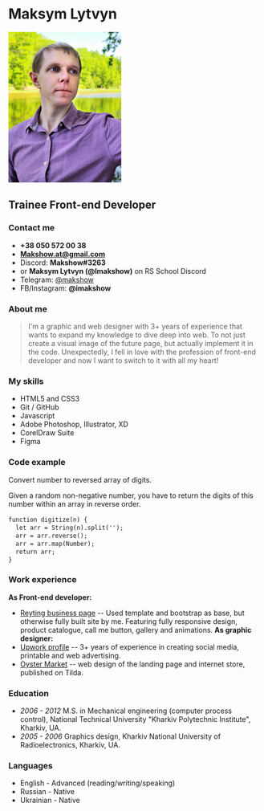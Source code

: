 # Maksym Lytvyn 

![My photo](/img/MaksymLytvyn_sm.jpg)

## Trainee Front-end Developer

### Contact me

* **+38 050 572 00 38**
* **Makshow.at@gmail.com**
* Discord: **Makshow#3263** 
* or **Maksym Lytvyn (@lmakshow)** on RS School Discord
* Telegram: [@makshow](t.me/makshow)
* FB/Instagram: **@imakshow**

### About me

> I'm a graphic and web designer with 3+ years of experience that wants to expand my knowledge to dive deep into web. To not just create a visual image of the future page, but actually implement it in the code. 
> Unexpectedly, I fell in love with the profession of front-end developer and now I want to switch to it with all my heart!

### My skills
* HTML5 and CSS3
* Git / GitHub
* Javascript
* Adobe Photoshop, Illustrator, XD
* CorelDraw Suite
* Figma

### Code example
Convert number to reversed array of digits.

Given a random non-negative number, you have to return the digits of this number within an array in reverse order.
```
function digitize(n) {
  let arr = String(n).split('');
  arr = arr.reverse();
  arr = arr.map(Number);
  return arr;
}
```
### Work experience
**As Front-end developer:** 
* [Reyting business page](https://www.reyting.kharkov.ua/) -- Used template and bootstrap as base, but otherwise fully built site by me. Featuring fully responsive design, product catalogue, call me button, gallery and animations.
**As graphic designer:** 
* [Upwork profile](https://www.upwork.com/freelancers/~0118ab7ffd21c1785d) -- 3+ years of experience in creating social media, printable and web advertising.
* [Oyster Market](https://www.oyster-market.com.ua/) -- web design of the landing page and internet store, published on Tilda.

### Education
* *2006 - 2012* M.S. in Mechanical engineering (computer process control), National Technical University "Kharkiv Polytechnic Institute", Kharkiv, UA.
* *2005 - 2006* Graphics design, Kharkiv National University of Radioelectronics, Kharkiv, UA.

### Languages
* English - Advanced (reading/writing/speaking)
* Russian - Native
* Ukrainian - Native
